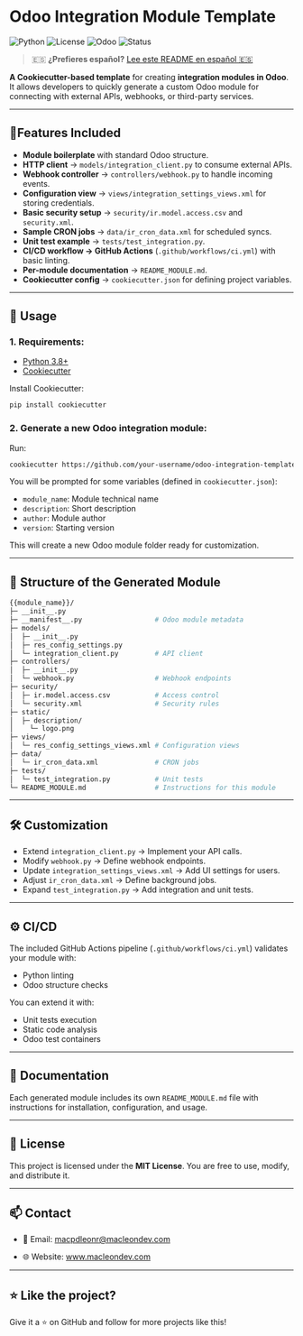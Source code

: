 # Odoo Integration Module Template

![Python](https://img.shields.io/badge/python-3.8%2B-blue)
![License](https://img.shields.io/badge/License-MIT-green)
![Odoo](https://img.shields.io/badge/Odoo-18.0-purple)
![Status](https://img.shields.io/badge/status-active-success)

> 🇪🇸 **¿Prefieres español?** [Lee este README en español 🇪🇸](./README.es.md)

**A Cookiecutter-based template** for creating **integration modules in Odoo**.
It allows developers to quickly generate a custom Odoo module for connecting with external APIs, webhooks, or third-party services.

---
## 🔹Features Included

- **Module boilerplate** with standard Odoo structure.
- **HTTP client** → `models/integration_client.py` to consume external APIs.
- **Webhook controller** → `controllers/webhook.py` to handle incoming events.
- **Configuration view** → `views/integration_settings_views.xml` for storing credentials.
- **Basic security setup** → `security/ir.model.access.csv` and `security.xml`.
- **Sample CRON jobs** → `data/ir_cron_data.xml` for scheduled syncs.
- **Unit test example** → `tests/test_integration.py`.
- **CI/CD workflow → GitHub Actions** (`.github/workflows/ci.yml`) with basic linting.
- **Per-module documentation** → `README_MODULE.md`.
- **Cookiecutter config** → `cookiecutter.json` for defining project variables.

---

## 🚀 Usage
### 1. Requirements:
- [Python 3.8+](https://www.python.org/downloads/)
- [Cookiecutter](https://cookiecutter.readthedocs.io/en/stable/)

Install Cookiecutter:

```bash
pip install cookiecutter
```

### 2. Generate a new Odoo integration module:
Run:
```bash
cookiecutter https://github.com/your-username/odoo-integration-template.git
```
You will be prompted for some variables (defined in `cookiecutter.json`):

- `module_name`: Module technical name
- `description`: Short description
- `author`: Module author
- `version`: Starting version

This will create a new Odoo module folder ready for customization.

---

## 📂 Structure of the Generated Module

```bash
{{module_name}}/
├─ __init__.py
├─ __manifest__.py                  # Odoo module metadata
├─ models/
│  ├─ __init__.py
│  ├─ res_config_settings.py
│  └─ integration_client.py         # API client
├─ controllers/
│  ├─ __init__.py
│  └─ webhook.py                    # Webhook endpoints
├─ security/
│  ├─ ir.model.access.csv           # Access control
│  └─ security.xml                  # Security rules
├─ static/
│  ├─ description/
│    └─ logo.png
├─ views/
│  └─ res_config_settings_views.xml # Configuration views
├─ data/
│  └─ ir_cron_data.xml              # CRON jobs
├─ tests/
│  └─ test_integration.py           # Unit tests
└─ README_MODULE.md                 # Instructions for this module
```

---

## 🛠 Customization

- Extend `integration_client.py` → Implement your API calls.
- Modify `webhook.py` → Define webhook endpoints.
- Update `integration_settings_views.xml` → Add UI settings for users.
- Adjust `ir_cron_data.xml` → Define background jobs.
- Expand `test_integration.py` → Add integration and unit tests.

---

## ⚙️ CI/CD

The included GitHub Actions pipeline (`.github/workflows/ci.yml`) validates your module with:

- Python linting
- Odoo structure checks

You can extend it with:

- Unit tests execution
- Static code analysis
- Odoo test containers

---

## 📖 Documentation

Each generated module includes its own `README_MODULE.md` file with instructions for installation, configuration, and usage.

---

## 📜 License

This project is licensed under the **MIT License**.
You are free to use, modify, and distribute it.

---

## 📫 Contact
- 📧 Email: macpdleonr@macleondev.com

- 🌐 Website: www.macleondev.com

---

## ⭐ Like the project?
Give it a ⭐ on GitHub and follow for more projects like this!
